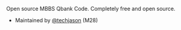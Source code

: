 Open source MBBS Qbank Code. Completely free and open source.

- Maintained by [@techjason](https://github.com/techjason) (M28)

